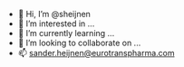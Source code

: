 - 👋 Hi, I’m @sheijnen
- 👀 I’m interested in ...
- 🌱 I’m currently learning ...
- 💞️ I’m looking to collaborate on ...
- 📫 sander.heijnen@eurotranspharma.com

<!---
sheijnen/sheijnen is a ✨ special ✨ repository because its `README.md` (this file) appears on your GitHub profile.
You can click the Preview link to take a look at your changes.
--->

